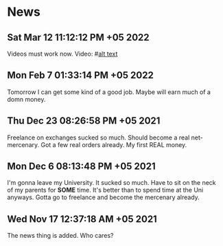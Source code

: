 # News

## Sat Mar 12 11:12:12 PM +05 2022

Videos must work now.
Video: #[alt text](http://commondatastorage.googleapis.com/gtv-videos-bucket/sample/BigBuckBunny.mp4)

## Mon Feb  7 01:33:14 PM +05 2022

Tomorrow I can get some kind of a good job.
Maybe will earn much of a domn money.

## Thu Dec 23 08:26:58 PM +05 2021

Freelance on exchanges sucked so much.
Should become a real net-mercenary.
Got a few real orders already.
My first REAL money.

## Mon Dec  6 08:13:48 PM +05 2021

I'm gonna leave my University. It sucked so much.
Have to sit on the neck of my parents for **SOME** time.
It's better than to spend time at the Uni anyways.
Gotta go to freelance and become the mercenary already.

## Wed Nov 17 12:37:18 AM +05 2021

The news thing is added. Who cares?

